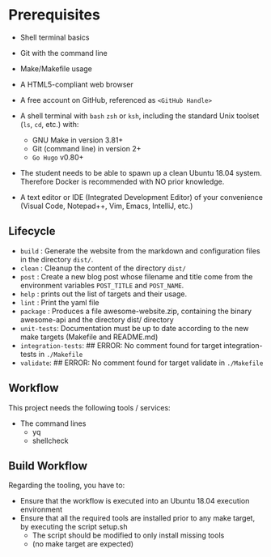 # Prerequisites

* Shell terminal basics

* Git with the command line
* Make/Makefile usage
* A HTML5-compliant web browser
* A free account on GitHub, referenced as `<GitHub Handle>`
* A shell terminal with `bash` `zsh` or `ksh`, including the standard Unix
toolset (`ls`, `cd`, etc.) with:
  * GNU Make in version 3.81+
  * Git (command line) in version 2+
  * `Go Hugo` v0.80+
* The student needs to be able to spawn up a clean Ubuntu 18.04 system.
Therefore Docker is recommended with NO prior knowledge.
* A text editor or IDE (Integrated Development Editor) of your convenience
(Visual Code, Notepad++, Vim, Emacs, IntelliJ, etc.)

## Lifecycle

* `build` : Generate the website from the markdown and configuration files in
the directory `dist/`.
* `clean` : Cleanup the content of the directory `dist/`
* `post` : Create a new blog post whose filename and title come from the
environment variables `POST_TITLE` and `POST_NAME`.
* `help` : prints out the list of targets and their usage.
* `lint` : Print the yaml file
* `package` : Produces a file awesome-website.zip, containing the binary
awesome-api and the directory dist/ directory
* `unit-tests`: Documentation must be up to date according to the new make
targets (Makefile and README.md)
* `integration-tests`: ## ERROR: No comment found for target integration-tests
in `./Makefile`
* `validate`: ## ERROR: No comment found for target validate in `./Makefile`

## Workflow

This project needs the following tools / services:

* The command lines
  * yq
  * shellcheck

## Build Workflow

Regarding the tooling, you have to:

* Ensure that the workflow is executed into an Ubuntu 18.04 execution
environment
* Ensure that all the required tools are installed prior to any make target,
by executing the script setup.sh
  * The script should be modified to only install missing tools
  * (no make target are expected)